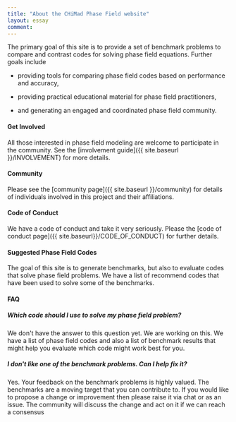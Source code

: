 ```yaml
---
title: "About the CHiMad Phase Field website"
layout: essay
comment:
---
```


The primary goal of this site is to provide a set of benchmark
problems to compare and contrast codes for solving phase field
equations. Further goals include

 - providing tools for comparing phase field codes based on performance
   and accuracy,

 - providing practical educational material for phase field
   practitioners,

 - and generating an engaged and coordinated phase field community.

<h4> Get Involved </h4>

All those interested in phase field modeling are welcome to
participate in the community. See the [involvement guide]({{
site.baseurl }}/INVOLVEMENT) for more details.

<h4> Community </h4>

Please see the [community page]({{ site.baseurl }}/community) for
details of individuals involved in this project and their
affiliations.

<h4> Code of Conduct </h4>

We have a code of conduct and take it very seriously. Please the [code
of conduct page]({{ site.baseurl}}/CODE_OF_CONDUCT) for further
details.

<h4> Suggested Phase Field Codes </h4>

The goal of this site is to generate benchmarks, but also to evaluate
codes that solve phase field problems. We have a list of recommend
codes that have been used to solve some of the benchmarks.

<h4> FAQ </h4>

<h5> Which code should I use to solve my phase field problem? </h5>

We don't have the answer to this question yet. We are working on
this. We have a list of phase field codes and also a list of benchmark
results that might help you evaluate which code might work best for
you.

<h5> I don't like one of the benchmark problems. Can I help fix it? </h5>

Yes. Your feedback on the benchmark problems is highly valued. The
benchmarks are a moving target that you can contribute to. If you
would like to propose a change or improvement then please raise it via
chat or as an issue. The community will discuss the change and act on it if
we can reach a consensus
